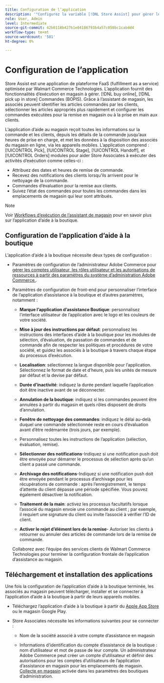 ```yaml
---
title: Configuration de l’application
description: '"Configurez la variable [!DNL Store Assist] pour gérer les workflows d’exécution de magasin de bout en bout et les processus d’achat en ligne, passez commande en magasin." '
role: User, Admin
level: Intermediate
source-git-commit: 42b0118b427b1e04186793b4a57c058bc1cabdd4
workflow-type: tm+mt
source-wordcount: '581'
ht-degree: 0%

---
```



# Configuration de l’application

Store Assist est une application de plateforme FaaS (fulfillment as a service) optimisée par Walmart Commerce Technologies. L’application fournit des fonctionnalités d’exécution en magasin à gérer. [!DNL buy online], [!DNL pick up in store] Commandes (BOPIS).  Grâce à l’assistant de magasin, les associés peuvent identifier les articles commandés par les clients, sélectionner les articles appropriés plus rapidement et configurer les commandes exécutées pour la remise en magasin ou à la prise en main aux clients.

L’application d’aide au magasin reçoit toutes les informations sur la commande et les clients, depuis les détails de la commande jusqu’aux heures de prise en charge, et met les données à la disposition des associés du magasin en ligne, via les appareils mobiles. L’application comprend : [!UICONTROL Pick], [!UICONTROL Stage], [!UICONTROL Handoff], et [!UICONTROL Orders] modules pour aider Store Associates à exécuter des activités d’exécution comme celles-ci :

- Attribuez des dates et heures de remise de commande.
- Recevez des notifications des clients lorsqu’ils arrivent pour le nettoyage de la commande.
- Commandes d’évaluation pour la remise aux clients.
- Suivez l’état des commandes pour toutes les commandes dans les emplacements de magasin qui leur sont attribués.

>[!NOTE]
>
>Voir [Workflows d’exécution de l’assistant de magasin](store-assist-modules.md) pour en savoir plus sur l’application d’aide à la boutique.

## Configuration de l’application d’aide à la boutique

L’application d’aide à la boutique nécessite deux types de configuration :

- Paramètres de configuration de l’administrateur Adobe Commerce pour [gérer les comptes utilisateur, les rôles utilisateur et les autorisations de ressources à partir des paramètres du système d’administration Adobe Commerce.](user-setup.md).

- Paramètres de configuration de front-end pour personnaliser l’interface de l’application d’assistance à la boutique et d’autres paramètres, notamment :

   - **Marque l’application d’assistance Boutique**: personnalisez l’interface utilisateur de l’application avec le logo et les couleurs de votre société.

   - **Mise à jour des instructions par défaut**: personnalisez les instructions des interfaces d’aide à la boutique pour les modules de sélection, d’évaluation, de passation de commandes et de commande afin de respecter les politiques et procédures de votre société, et guidez les associés à la boutique à travers chaque étape du processus d’exécution.

   - **Localisation**: sélectionnez la langue disponible pour l’application. Sélectionnez le format de date et d’heure, puis les unités de mesure par défaut et la devise par défaut.

   - **Durée d’inactivité**: indiquez la durée pendant laquelle l’application doit être inactive avant de se déconnecter.

   - **Annulation de la boutique**: indiquez si les commandes peuvent être annulées à partir du magasin et quels rôles disposent de droits d’annulation.

   - **Fenêtre de nettoyage des commandes**: indiquez le délai au-delà duquel une commande sélectionnée reste en cours d’évaluation avant d’être redémarrée (trois jours, par exemple).

   - Personnalisez toutes les instructions de l’application (sélection, évaluation, remise).

   - **Sélectionner des notifications**-Indiquez si une notification push doit être envoyée pour démarrer le processus de sélection après qu’un client a passé une commande.

   - **Archivage des notifications**-Indiquez si une notification push doit être envoyée pendant le processus d’archivage pour les récupérations de commande : après l’enregistrement, le temps d’attente du client dépasse une période spécifiée. Vous pouvez également désactiver la notification.

   - **Traitement de la main**: activez les processus facultatifs lorsque l’associé du magasin envoie une commande au client ; par exemple, il requiert une signature du client ou invite l’associé à vérifier l’ID de client.

   - **Activer le rejet d’élément lors de la remise**- Autoriser les clients à retourner ou annuler des articles de commande lors de la remise de commande.

   Collaborez avec l’équipe des services clients de Walmart Commerce Technologies pour terminer la configuration frontale de l’application d’assistance au magasin.

## Téléchargement et installation des applications

Une fois la configuration de l’application d’aide à la boutique terminée, les associés au magasin peuvent télécharger, installer et se connecter à l’application d’aide à la boutique à partir de leurs appareils mobiles.

- Téléchargez l’application d’aide à la boutique à partir du [Apple App Store](https://apps.apple.com/us/app/store-assist-by-walmart/id16092815390) ou le magasin Google Play.

- Store Associates nécessite les informations suivantes pour se connecter :

   - Nom de la société associé à votre compte d’assistance en magasin

   - Informations d’identification du compte d’assistance de la boutique : nom d’utilisateur et mot de passe de leur compte.
   Un administrateur Adobe Commerce peut créer un compte d’utilisateur et définir des autorisations pour les comptes d’utilisateurs de l’application d’assistance en magasin pour les emplacements de magasin. [Collecte en magasin](merchant-store-configuration.md#pickup-location-configuration) activée dans les paramètres des boutiques d’administration.

